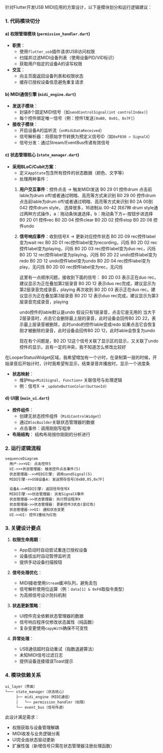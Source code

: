 针对Flutter开发USB MIDI应用的方案设计，以下是模块划分和运行逻辑建议：

### 1. 代码模块切分
#### a) 权限管理模块 (`permission_handler.dart`)
- **职责**：
  - 使用`flutter_usb`插件请求USB访问权限
  - 扫描并过滤MIDI设备列表（使用设备PID/VID标识）
  - 获取用户指定的设备A的读写权限
- **交互**：
  - 向主页面返回设备列表和权限状态
  - 缓存已授权设备信息避免重复请求

#### b) MIDI通信引擎 (`midi_engine.dart`)
- **发送子模块**：
  - 封装8个固定MIDI信号（如`sendControlSignal(int controlIndex)`）
  - 每个控件绑定唯一信号（例：控件1发送`[0xB0, 0x01, 0x7F]`）
- **接收子模块**：
  - 开启设备A的监听流（`onMidiDataReceived`）
  - 信号解析器：将原始字节转换为预定义信号ID（如`0xF030 → SignalX`）
  - 信号分发：通过Stream/EventBus传递有效信号

#### c) 状态管理核心 (`state_manager.dart`)
- **采用BLoC/Cubit方案**：
  - 定义`AppState`包含所有控件的状态数据（颜色、文字等）
  - 处理两种事件：
  1. **用户交互事件**：控件点击 → 触发MIDI发送
        B0    29    01  控件drum 点击前lable为drum off/或者通过明暗、高亮等方式来识别
        B0    29    00  控件drum 点击前lable为drum off/或者通过明暗、高亮等方式来识别
        B0    2A    00到042   控件drum style， 选择很多，16进制从 00-42 共67种
        drum style通过两种方式操作，a：拖动条快速选择，b：拖动条下方+-按钮步进选择
        B0    2D    01       控件rec
        B0    2D    04       控件clear
        B0    2D    02       控件stop
        B0    2D    08       控件undo

  2. **信号响应事件**：收到信号X → 更新对应控件状态
        B0    2D    09  rec控件label变为wait rec
        B0    2D    01  rec控件label变为recording，闪烁
        B0    2D    02  rec控件label变为playing，闪烁
        B0    2D    03  rec控件label变为duo rec，闪烁
        B0    2D    12  rec控件label变为playing，闪烁
        B0    2D    22  undo控件label变为redo
        B0    2D    12  undo控件label变为undo
        B0    2D    04  rec控件label变为play，无闪烁
        B0    2D    00  rec控件label变为rec，无闪烁

        这里有一点顺序问题，接收到下面的信号：
        B0    2D    03  表示正在duo rec，建议显示为正在叠加第2层录音
        B0    2D    12  表示duo rec完成，建议显示为第2层录音完成录音，playing
        再次收到
        B0    2D    03  表示正在duo rec，建议显示为正在叠加第3层录音
        B0    2D    12  表示duo rec完成，建议显示为第3层录音完成录音，playing

        undo控件的lable默认是undo
        假设只有1层录音，点击它是无用的
        当大于2层录音时，点击它会删除最上层的录音，此时设备会回传B0    2D    22，表示最上层录音被删除，此时undo的控件lable变成redo
        如果点击它会恢复刚才被删除的录音，此时设备会回传B0    2D    12，此时lable会恢复为undo

        现在有个问题是，B0    2D    12这个信号关联了显示区的显示，又关联了undo控件的显示，且有一定的冲突，我不知道怎么修改比较好


在LooperStatusWidget区域，我希望增加有一个计时，在录制第一层的时候，开始录音后开始计时，计时我希望有显示，结束录音并播放时，显示一个进度条




- **状态映射**：
  - 维护`Map<MidiSignal, Function>` 关联信号与处理逻辑
  - 例：信号X → `_updateButtonColor(buttonId)`








#### d) UI层 (`main_ui.dart`)
- **控件组件**：
  - 创建无状态控件组件（`MidiControlWidget`）
  - 通过`BlocBuilder`关联状态管理器的数据
  - 点击事件：调用刚刚写程序
- **布局结构**：
  结构布局按你刚刚的分析进行

### 2. 运行逻辑流程
```mermaid
sequenceDiagram
  用户->>+UI: 点击控件5
  UI->>+状态管理器: 触发控件点击事件(5)
  状态管理器-->>MIDI引擎: 调用sendSignal(5)
  MIDI引擎->>USB设备A: 发送预存信号[0xB0,05,0x7F]
  
  设备A->>MIDI引擎: 返回信号信号X
  MIDI引擎->>状态管理器: 派发SignalX事件
  状态管理器->>状态管理器: 执行预设程序X
  状态管理器->>状态管理器: 更新控件3状态(变红色)
  状态管理器->>UI: 通知状态变更
  UI->>UI: 控件3重绘为红色
```

### 3. 关键设计要点
1. **权限生命周期**：
   - App启动时自动尝试重连已授权设备
   - 设备拔出时自动暂停监听流
   - 提供手动设备扫描按钮

2. **信号处理优化**：
   - MIDI接收使用`Stream`缓冲队列，避免丢包
   - 信号解析使用位运算（例：`data[1] & 0xF0`取指令类型）
   - 为高频信号设计防抖机制

3. **状态更新策略**：
   - UI控件完全依赖状态管理器的数据
   - 信号响应程序仅修改状态属性（纯函数）
   - 复杂变更使用`copyWith`确保不可变性

4. **异常处理**：
   - USB通信超时自动重试（指数退避算法）
   - 未知MIDI信号过滤日志
   - 提供设备连接错误Toast提示

### 4. 模块依赖关系
```
ui_layer（界面）
└─── state_manager（状态核心）
     ├── midi_engine（MIDI通信）
     │   └── permission_handler（权限）
     └── event_bus（信号传递）
```

此设计满足需求：
- 权限获取与设备管理解耦
- MIDI收发与业务逻辑分离
- UI完全由状态驱动更新
- 扩展性强（新增信号只需在状态管理器注册处理函数）